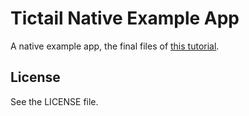 # Tictail Native Example App
A native example app, the final files of [this tutorial](https://tictail.com/developers/getting-started/building-your-first-app/).

## License
See the LICENSE file.
